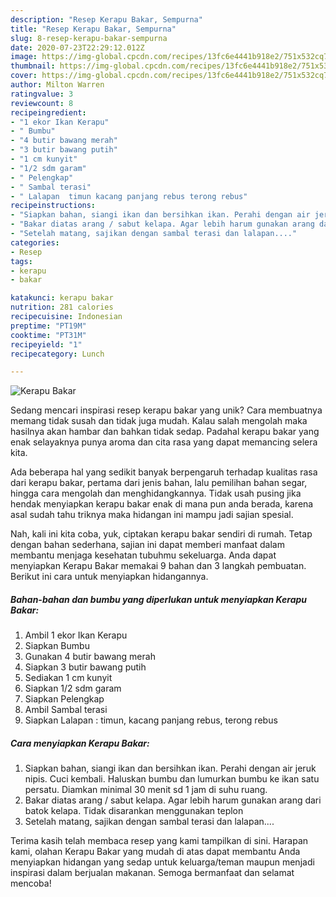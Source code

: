 ```yaml
---
description: "Resep Kerapu Bakar, Sempurna"
title: "Resep Kerapu Bakar, Sempurna"
slug: 8-resep-kerapu-bakar-sempurna
date: 2020-07-23T22:29:12.012Z
image: https://img-global.cpcdn.com/recipes/13fc6e4441b918e2/751x532cq70/kerapu-bakar-foto-resep-utama.jpg
thumbnail: https://img-global.cpcdn.com/recipes/13fc6e4441b918e2/751x532cq70/kerapu-bakar-foto-resep-utama.jpg
cover: https://img-global.cpcdn.com/recipes/13fc6e4441b918e2/751x532cq70/kerapu-bakar-foto-resep-utama.jpg
author: Milton Warren
ratingvalue: 3
reviewcount: 8
recipeingredient:
- "1 ekor Ikan Kerapu"
- " Bumbu"
- "4 butir bawang merah"
- "3 butir bawang putih"
- "1 cm kunyit"
- "1/2 sdm garam"
- " Pelengkap"
- " Sambal terasi"
- " Lalapan  timun kacang panjang rebus terong rebus"
recipeinstructions:
- "Siapkan bahan, siangi ikan dan bersihkan ikan. Perahi dengan air jeruk nipis. Cuci kembali. Haluskan bumbu dan lumurkan bumbu ke ikan satu persatu. Diamkan minimal 30 menit sd 1 jam di suhu ruang."
- "Bakar diatas arang / sabut kelapa. Agar lebih harum gunakan arang dari batok kelapa. Tidak disarankan menggunakan teplon"
- "Setelah matang, sajikan dengan sambal terasi dan lalapan...."
categories:
- Resep
tags:
- kerapu
- bakar

katakunci: kerapu bakar 
nutrition: 281 calories
recipecuisine: Indonesian
preptime: "PT19M"
cooktime: "PT31M"
recipeyield: "1"
recipecategory: Lunch

---
```



![Kerapu Bakar](https://img-global.cpcdn.com/recipes/13fc6e4441b918e2/751x532cq70/kerapu-bakar-foto-resep-utama.jpg)

Sedang mencari inspirasi resep kerapu bakar yang unik? Cara membuatnya memang tidak susah dan tidak juga mudah. Kalau salah mengolah maka hasilnya akan hambar dan bahkan tidak sedap. Padahal kerapu bakar yang enak selayaknya punya aroma dan cita rasa yang dapat memancing selera kita.

Ada beberapa hal yang sedikit banyak berpengaruh terhadap kualitas rasa dari kerapu bakar, pertama dari jenis bahan, lalu pemilihan bahan segar, hingga cara mengolah dan menghidangkannya. Tidak usah pusing jika hendak menyiapkan kerapu bakar enak di mana pun anda berada, karena asal sudah tahu triknya maka hidangan ini mampu jadi sajian spesial.




Nah, kali ini kita coba, yuk, ciptakan kerapu bakar sendiri di rumah. Tetap dengan bahan sederhana, sajian ini dapat memberi manfaat dalam membantu menjaga kesehatan tubuhmu sekeluarga. Anda dapat menyiapkan Kerapu Bakar memakai 9 bahan dan 3 langkah pembuatan. Berikut ini cara untuk menyiapkan hidangannya.

<!--inarticleads1-->

##### Bahan-bahan dan bumbu yang diperlukan untuk menyiapkan Kerapu Bakar:

1. Ambil 1 ekor Ikan Kerapu
1. Siapkan  Bumbu
1. Gunakan 4 butir bawang merah
1. Siapkan 3 butir bawang putih
1. Sediakan 1 cm kunyit
1. Siapkan 1/2 sdm garam
1. Siapkan  Pelengkap
1. Ambil  Sambal terasi
1. Siapkan  Lalapan : timun, kacang panjang rebus, terong rebus




<!--inarticleads2-->

##### Cara menyiapkan Kerapu Bakar:

1. Siapkan bahan, siangi ikan dan bersihkan ikan. Perahi dengan air jeruk nipis. Cuci kembali. Haluskan bumbu dan lumurkan bumbu ke ikan satu persatu. Diamkan minimal 30 menit sd 1 jam di suhu ruang.
1. Bakar diatas arang / sabut kelapa. Agar lebih harum gunakan arang dari batok kelapa. Tidak disarankan menggunakan teplon
1. Setelah matang, sajikan dengan sambal terasi dan lalapan....




Terima kasih telah membaca resep yang kami tampilkan di sini. Harapan kami, olahan Kerapu Bakar yang mudah di atas dapat membantu Anda menyiapkan hidangan yang sedap untuk keluarga/teman maupun menjadi inspirasi dalam berjualan makanan. Semoga bermanfaat dan selamat mencoba!
